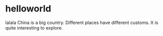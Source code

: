 # helloworld
lalala
China is a big country. Different places have different customs. It is quite interesting to explore. 
